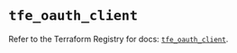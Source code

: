 # `tfe_oauth_client`

Refer to the Terraform Registry for docs: [`tfe_oauth_client`](https://registry.terraform.io/providers/hashicorp/tfe/0.53.0/docs/resources/oauth_client).
